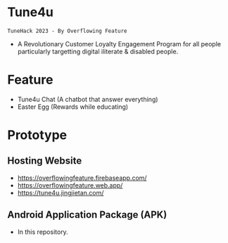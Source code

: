 # Tune4u
`TuneHack 2023 - By Overflowing Feature`
- A Revolutionary Customer Loyalty Engagement Program for all people particularly targetting digital iliterate & disabled people.

# Feature
- Tune4u Chat (A chatbot that answer everything)
- Easter Egg (Rewards while educating)

# Prototype
## Hosting Website
- https://overflowingfeature.firebaseapp.com/
- https://overflowingfeature.web.app/
- https://tune4u.jingjietan.com/

## Android Application Package (APK)
- In this repository.


